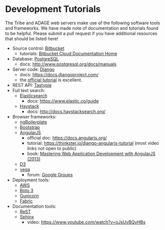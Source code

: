 # Development Tutorials

The Tribe and ADAGE web servers make use of the following software tools and frameworks. We have made note of documentation and tutorials found to be helpful. Please submit a pull request if you have additional resources that should be listed here\!

  - Source control: [Bitbucket](http://bitbucket.org/greenelab/)
      - tutorials: [Bitbucket Cloud Documentation Home](https://confluence.atlassian.com/bitbucket/)
  - Database: [PostgreSQL](http://www.postgresql.org)
      - docs: <http://www.postgresql.org/docs/manuals>
  - Server code: [Django](https://www.djangoproject.com)
      - docs: <https://docs.djangoproject.com/>
      - the [official tutorial](https://docs.djangoproject.com/en/stable/intro/tutorial01/) is excellent.
  - REST API: [Tastypie](https://django-tastypie.readthedocs.org)
  - Full text search:
      - [Elasticsearch](http://www.elastic.co)
          - docs: <https://www.elastic.co/guide>
      - [Haystack](http://haystacksearch.org)
          - docs: <http://docs.haystacksearch.org/>
  - Browser frameworks:
      - [ngBoilerplate](https://github.com/ngbp/ngbp)
      - [Bootstrap](http://getbootstrap.com)
      - [AngularJS](https://angularjs.org)
          - official doc: <https://docs.angularjs.org/>
          - tutorial: <https://thinkster.io/django-angularjs-tutorial> (most video links not open to public)
          - book: [Mastering Web Application Development with AngularJS (2013)](https://www.packtpub.com/web-development/mastering-web-application-development-angularjs)
      - [D3](http://d3js.org)
      - [vega](http://vega.github.io)
          - forum: [Google Groups](https://groups.google.com/forum/?fromgroups#!forum/vega-js)
  - Deployment tools:
      - [AWS](https://aws.amazon.com)
      - [Boto 3](https://boto3.readthedocs.org/en/latest/)
      - [Gunicorn](http://gunicorn.org)
      - [Fabric](http://www.fabfile.org)
  - Documentation tools:
      - [ReST](http://docutils.sourceforge.net/rst.html)
      - [Sphinx](http://sphinx-doc.org)
          - video: <https://www.youtube.com/watch?v=oJsUvBQyHBs>
